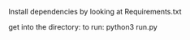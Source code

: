 Install dependencies by looking at Requirements.txt

get into the directory: 
to run: python3 run.py
